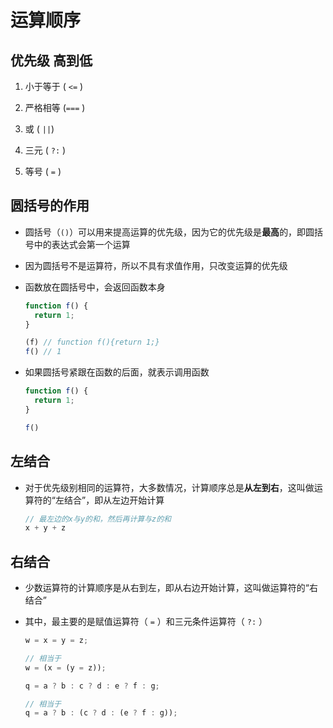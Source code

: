 # 运算顺序

## 优先级 高到低

1. 小于等于 ( `<=` )

2. 严格相等 (`===` )

3. 或 ( `||`)

4. 三元 ( `?:` )

5. 等号 ( `=` )

## 圆括号的作用

+ 圆括号（`()`）可以用来提高运算的优先级，因为它的优先级是**最高**的，即圆括号中的表达式会第一个运算
+ 因为圆括号不是运算符，所以不具有求值作用，只改变运算的优先级
+ 函数放在圆括号中，会返回函数本身

  ```js
  function f() {
    return 1;
  }

  (f) // function f(){return 1;}
  f() // 1
  ```

+ 如果圆括号紧跟在函数的后面，就表示调用函数

  ```js
  function f() {
    return 1;
  }

  f()
  ```

## 左结合

+ 对于优先级别相同的运算符，大多数情况，计算顺序总是**从左到右**，这叫做运算符的“左结合”，即从左边开始计算

  ```js
  // 最左边的x与y的和，然后再计算与z的和
  x + y + z
  ```

## 右结合

+ 少数运算符的计算顺序是从右到左，即从右边开始计算，这叫做运算符的“右结合”

+ 其中，最主要的是赋值运算符（ `=` ）和三元条件运算符（ `?:` ）

  ```js
  w = x = y = z;

  // 相当于
  w = (x = (y = z));
  ```

  ```js
  q = a ? b : c ? d : e ? f : g;

  // 相当于
  q = a ? b : (c ? d : (e ? f : g));
  ```
